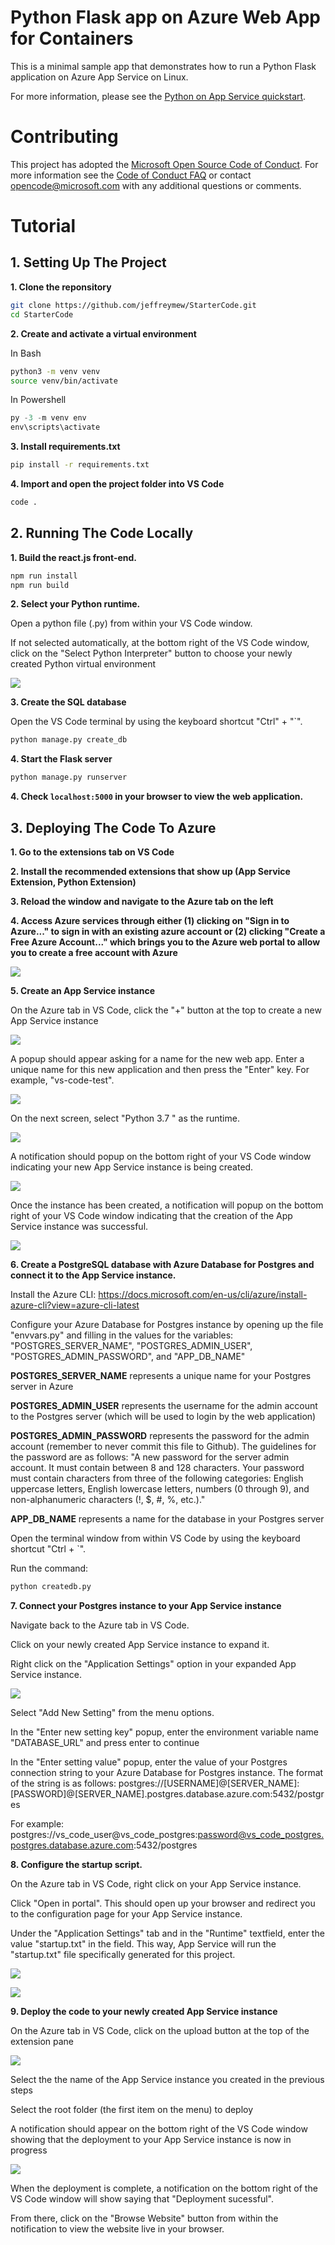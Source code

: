 # Python Flask app on Azure Web App for Containers

This is a minimal sample app that demonstrates how to run a Python Flask application on Azure App Service on Linux.

For more information, please see the [Python on App Service quickstart](https://docs.microsoft.com/en-us/azure/app-service/containers/quickstart-python).

# Contributing

This project has adopted the [Microsoft Open Source Code of Conduct](https://opensource.microsoft.com/codeofconduct/). For more information see the [Code of Conduct FAQ](https://opensource.microsoft.com/codeofconduct/faq/) or contact [opencode@microsoft.com](mailto:opencode@microsoft.com) with any additional questions or comments.

# Tutorial

## 1. Setting Up The Project

**1. Clone the reponsitory**
```bash
git clone https://github.com/jeffreymew/StarterCode.git
cd StarterCode
```

**2. Create and activate a virtual environment**

In Bash
```bash
python3 -m venv venv
source venv/bin/activate
```

In Powershell
```Powershell
py -3 -m venv env
env\scripts\activate
```

**3. Install requirements.txt**
```bash
pip install -r requirements.txt
```

**4. Import and open the project folder into VS Code**
```bash
code .
```

## 2. Running The Code Locally

**1. Build the react.js front-end.**
```bash
npm run install
npm run build
```

**2. Select your Python runtime.**

Open a python file (.py) from within your VS Code window.

If not selected automatically, at the bottom right of the VS Code window, click on the "Select Python Interpreter" button to choose your newly created Python virtual environment

![](https://i.imgur.com/y1LShjR.png)

**3. Create the SQL database**

Open the VS Code terminal by using the keyboard shortcut "Ctrl" + "\`".

```bash
python manage.py create_db
```

**4. Start the Flask server**
```bash
python manage.py runserver
```

**4. Check ```localhost:5000``` in your browser to view the web application.**

## 3. Deploying The Code To Azure

**1. Go to the extensions tab on VS Code**

**2. Install the recommended extensions that show up (App Service Extension, Python Extension)**

**3. Reload the window and navigate to the Azure tab on the left**

**4. Access Azure services through either (1) clicking on "Sign in to Azure..." to sign in with an existing azure account or (2) clicking "Create a Free Azure Account..." which brings you to the Azure web portal to allow you to create a free account with Azure**

![](https://i.imgur.com/HZebZhX.png)

**5. Create an App Service instance**

On the Azure tab in VS Code, click the "+" button at the top to create a new App Service instance

![](https://i.imgur.com/HZebZhX.png)

A popup should appear asking for a name for the new web app. Enter a unique name for this new application and then press the "Enter" key. For example, "vs-code-test".

![](https://i.imgur.com/psEAyoa.png)

On the next screen, select "Python 3.7 " as the runtime.

![](https://i.imgur.com/3qW0CpR.png)

A notification should popup on the bottom right of your VS Code window indicating your new App Service instance is being created.

![](https://i.imgur.com/fuOVnfu.png)

Once the instance has been created, a notification will popup on the bottom right of your VS Code window indicating that the creation of the App Service instance was successful.

![](https://i.imgur.com/EZk6SXO.png)

**6. Create a PostgreSQL database with Azure Database for Postgres and connect it to the App Service instance.**

Install the Azure CLI: https://docs.microsoft.com/en-us/cli/azure/install-azure-cli?view=azure-cli-latest

Configure your Azure Database for Postgres instance by opening up the file "envvars.py" and filling in the values for the variables: "POSTGRES_SERVER_NAME", "POSTGRES_ADMIN_USER", "POSTGRES_ADMIN_PASSWORD", and "APP_DB_NAME"

**POSTGRES_SERVER_NAME** represents a unique name for your Postgres server in Azure

**POSTGRES_ADMIN_USER** represents the username for the admin account to the Postgres server (which will be used to login by the web application)

**POSTGRES_ADMIN_PASSWORD** represents the password for the admin account (remember to never commit this file to Github). The guidelines for the password are as follows: "A new password for the server admin account. It must contain between 8 and 128 characters. Your password must contain characters from three of the following categories: English uppercase letters, English lowercase letters, numbers (0 through 9), and non-alphanumeric characters (!, $, #, %, etc.)."

**APP_DB_NAME** represents a name for the database in your Postgres server

Open the terminal window from within VS Code by using the keyboard shortcut "Ctrl + \`".

Run the command:
```bash
python createdb.py
```

**7. Connect your Postgres instance to your App Service instance**

Navigate back to the Azure tab in VS Code. 

Click on your newly created App Service instance to expand it. 

Right click on the "Application Settings" option in your expanded App Service instance.

![](https://i.imgur.com/mqLqytz.png)

Select "Add New Setting" from the menu options.

In the "Enter new setting key" popup, enter the environment variable name "DATABASE_URL" and press enter to continue

In the "Enter setting value" popup, enter the value of your Postgres connection string to your Azure Database for Postgres instance. The format of the string is as follows: postgres://[USERNAME]@[SERVER_NAME]:[PASSWORD]@[SERVER_NAME].postgres.database.azure.com:5432/postgres

For example: postgres://vs_code_user@vs_code_postgres:password@vs_code_postgres.postgres.database.azure.com:5432/postgres

**8. Configure the startup script.**

On the Azure tab in VS Code, right click on your App Service instance.

Click "Open in portal". This should open up your browser and redirect you to the configuration page for your App Service instance.

Under the "Application Settings" tab and in the "Runtime" textfield, enter the value "startup.txt" in the field. This way, App Service will run the "startup.txt" file specifically generated for this project.

![](https://i.imgur.com/wKGgMz1.png)

![](https://i.imgur.com/MEqyU2g.png)

**9. Deploy the code to your newly created App Service instance**

On the Azure tab in VS Code, click on the upload button at the top of the extension pane

![](https://i.imgur.com/FlX1XJL.png)

Select the the name of the App Service instance you created in the previous steps

Select the root folder (the first item on the menu) to deploy

A notification should appear on the bottom right of the VS Code window showing that the deployment to your App Service instance is now in progress

![](https://i.imgur.com/y1LShjR.png)

When the deployment is complete, a notification on the bottom right of the VS Code window will show saying that "Deployment sucessful".

From there, click on the "Browse Website" button from within the notification to view the website live in your browser.
